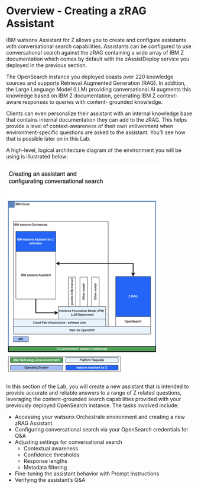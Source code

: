 # Overview - Creating a zRAG Assistant

IBM watsonx Assistant for Z allows you to create and configure assistants with conversational search capabilities. Assistants can be configured to use conversational search against the zRAG containing a wide array of IBM Z documentation which comes by default with the zAssistDeploy service you deployed in the previous section.

The OpenSearch instance you deployed boasts over 220 knowledge sources and supports Retrieval Augmented Generation (RAG). In addition, the Large Language Model (LLM) providing conversational AI augments this knowledge based on IBM Z documentation, generating IBM Z context-aware responses to queries with content- grounded knowledge.

Clients can even personalize their assistant with an internal knowledge base that contains internal documentation they can add to the zRAG. This helps provide a level of context-awareness of their own enlivenment when environment-specific questions are asked to the assistant. You’ll see how that is possible later on in this Lab.

A high-level, logical architecture diagram of the environment you will be using is illustrated below:

![](_attachments/overview1.png)

In this section of the Lab, you will create a new assistant that is intended to provide accurate and reliable answers to a range of Z related questions, leveraging the content-grounded search capabilities provided with your previously deployed OpenSearch instance. The tasks involved include:

- Accessing your watsonx Orchestrate environment and creating a new zRAG Assistant 
- Configuring conversational search via your OpenSearch credentials for Q&A 
- Adjusting settings for conversational search
    - Contextual awareness
    - Confidence thresholds
    - Response lengths
    - Metadata filtering
- Fine-tuning the assistant behavior with Prompt Instructions 
- Verifying the assistant’s Q&A